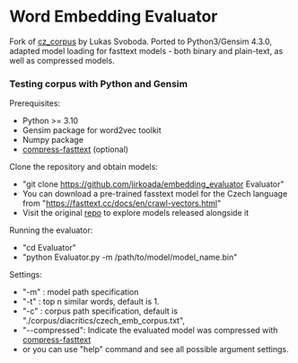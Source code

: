 # Word Embedding Evaluator
Fork of [cz_corpus](https://github.com/Svobikl/cz_corpus) by Lukas Svoboda. Ported to Python3/Gensim 4.3.0, adapted model loading for fasttext models - both binary and plain-text, as well as compressed models.

### Testing corpus with Python and Gensim

Prerequisites: 

- Python >= 3.10
- Gensim package for word2vec toolkit
- Numpy package
- [compress-fasttext](https://github.com/avidale/compress-fasttext) (optional)

Clone the repository and obtain models: 

 - "git clone https://github.com/jirkoada/embedding_evaluator Evaluator"
 - You can download a pre-trained fasstext model for the Czech language from "https://fasttext.cc/docs/en/crawl-vectors.html"
 - Visit the original [repo](https://github.com/Svobikl/cz_corpus) to explore models released alongside it

Running the evaluator:

 - "cd Evaluator"
 - "python Evaluator.py -m /path/to/model/model_name.bin"


Settings: 
- "-m" : model path specification
- "-t" : top n similar words, default is 1.
- "-c" : corpus path specification, default is "./corpus/diacritics/czech_emb_corpus.txt",
- "--compressed": Indicate the evaluated model was compressed with [compress-fasttext](https://github.com/avidale/compress-fasttext)
- or you can use "help" command and see all possible argument settings.


